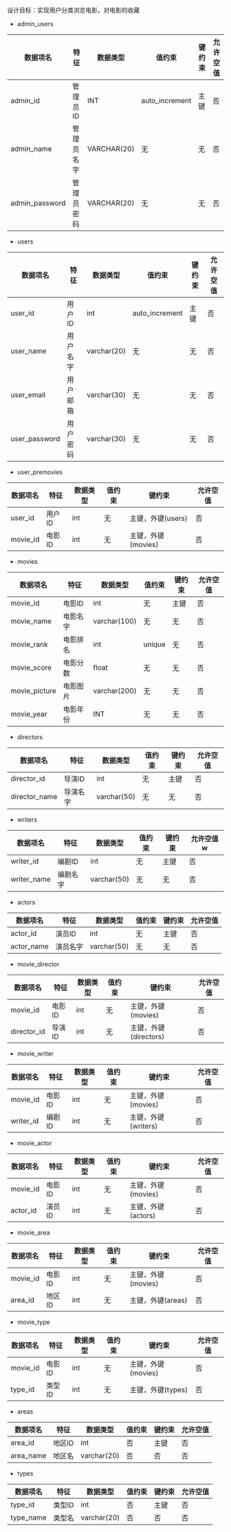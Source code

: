 设计目标：实现用户分类浏览电影，对电影的收藏

- admin_users

| 数据项名       | 特征       | 数据类型    | 值约束         | 键约束 | 允许空值 |
| -------------- | ---------- | ----------- | -------------- | ------ | -------- |
| admin_id       | 管理员ID   | INT         | auto_increment | 主键   | 否       |
| admin_name     | 管理员名字 | VARCHAR(20) | 无             | 无     | 否       |
| admin_password | 管理员密码 | VARCHAR(20) | 无             | 无     | 否       |

- users

| 数据项名      | 特征     | 数据类型    | 值约束         | 键约束 | 允许空值 |
| ------------- | -------- | ----------- | -------------- | ------ | -------- |
| user_id       | 用户ID   | int         | auto_increment | 主键   | 否       |
| user_name     | 用户名字 | varchar(20) | 无             | 无     | 否       |
| user_email    | 用户邮箱 | varchar(30) | 无             | 无     | 否       |
| user_password | 用户密码 | varchar(30) | 无             | 无     | 否       |

- user_premovies

| 数据项名 | 特征   | 数据类型 | 值约束 | 键约束             | 允许空值 |
| -------- | ------ | -------- | ------ | ------------------ | -------- |
| user_id  | 用户ID | int      | 无     | 主键，外键(users)  | 否       |
| movie_id | 电影ID | int      | 无     | 主键，外键(movies) | 否       |

- movies

| 数据项名      | 特征     | 数据类型     | 值约束 | 键约束 | 允许空值 |
| ------------- | -------- | ------------ | ------ | ------ | -------- |
| movie_id      | 电影ID   | int          | 无     | 主键   | 否       |
| movie_name    | 电影名字 | varchar(100) | 无     | 无     | 否       |
| movie_rank    | 电影排名 | int          | unique | 无     | 否       |
| movie_score   | 电影分数 | float        | 无     | 无     | 否       |
| movie_picture | 电影图片 | varchar(200) | 无     | 无     | 否       |
| movie_year    | 电影年份 | INT          | 无     | 无     | 否       |

- directors

| 数据项名      | 特征     | 数据类型    | 值约束       | 键约束 | 允许空值 |
| ------------- | -------- | ----------- | ------------ | ------ | -------- |
| director_id   | 导演ID   | int         | 无           | 主键   | 否       |
| director_name | 导演名字 | varchar(50) | 无           | 无     | 否       |

- writers

| 数据项名    | 特征     | 数据类型    | 值约束       | 键约束 | 允许空值w |
| ----------- | -------- | ----------- | ------------ | ------ | --------- |
| writer_id   | 编剧ID   | int         | 无           | 主键   | 否        |
| writer_name | 编剧名字 | varchar(50) | 无           | 无     | 否        |


- actors

| 数据项名   | 特征     | 数据类型    | 值约束       | 键约束 | 允许空值 |
| ---------- | -------- | ----------- | ------------ | ------ | -------- |
| actor_id   | 演员ID   | int         | 无           | 主键   | 否       |
| actor_name | 演员名字 | varchar(50) | 无           | 无     | 否       |

- movie_director

| 数据项名    | 特征   | 数据类型 | 值约束 | 键约束                | 允许空值 |
| ----------- | ------ | -------- | ------ | --------------------- | -------- |
| movie_id    | 电影ID | int      | 无     | 主键，外键(movies)    | 否       |
| director_id | 导演ID | int      | 无     | 主键，外键(directors) | 否       |


- movie_writer

| 数据项名  | 特征   | 数据类型 | 值约束 | 键约束              | 允许空值 |
| --------- | ------ | -------- | ------ | ------------------- | -------- |
| movie_id  | 电影ID | int      | 无     | 主键，外键(movies)  | 否       |
| writer_id | 编剧ID | int      | 无     | 主键，外键(writers) | 否       |

- movie_actor

| 数据项名 | 特征   | 数据类型 | 值约束 | 键约束             | 允许空值 |
| -------- | ------ | -------- | ------ | ------------------ | -------- |
| movie_id | 电影ID | int      | 无     | 主键，外键(movies) | 否       |
| actor_id | 演员ID | int      | 无     | 主键，外键(actors) | 否       |

- movie_area

| 数据项名 | 特征   | 数据类型 | 值约束 | 键约束             | 允许空值 |
| -------- | ------ | -------- | ------ | ------------------ | -------- |
| movie_id | 电影ID | int      | 无     | 主键，外键(movies) | 否       |
| area_id  | 地区ID | int      | 无     | 主键，外键(areas)  | 否       |

- movie_type

| 数据项名 | 特征   | 数据类型 | 值约束 | 键约束             | 允许空值 |
| -------- | ------ | -------- | ------ | ------------------ | -------- |
| movie_id | 电影ID | int      | 无     | 主键，外键(movies) | 否       |
| type_id  | 类型ID | int      | 无     | 主键，外键(types)  | 否       |

- areas

| 数据项名  | 特征   | 数据类型    | 值约束 | 键约束 | 允许空值 |
| --------- | ------ | ----------- | ------ | ------ | -------- |
| area_id   | 地区ID | int         | 否     | 主键   | 否       |
| area_name | 地区名 | varchar(20) | 否     | 否     | 否       |

- types

| 数据项名  | 特征   | 数据类型    | 值约束 | 键约束 | 允许空值 |
| --------- | ------ | ----------- | ------ | ------ | -------- |
| type_id   | 类型ID | int         | 否     | 主键   | 否       |
| type_name | 类型名 | varchar(20) | 否     | 否     | 否       |

